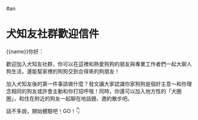 #an

# 犬知友社群歡迎信件
{{name}}你好：

歡迎加入犬知友社群，你可以在這裡和熱愛狗狗的朋友與專業工作者們一起大聊人狗生活，還能幫家裡的狗狗交到合得來的狗朋友！

加入犬知友後的第一件事該做什麼？發文讓大家認識你家狗狗是個好主意～和你理念相同的狗友或許會主動和你打招呼哦！同時，你還可以加入地方性的「犬圈圈」，和住在附近的狗友一起聊在地話題、邀約散步吧。

話不多說，開始體驗吧！GO！👇


